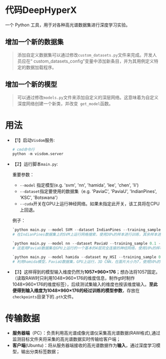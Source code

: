 # 代码DeepHyperX

一个 Python 工具，用于对各种高光谱数据集进行深度学习实验。

## 增加一个新的数据集

> 添加自定义数据集可以通过修改`custom_datasets.py`文件来完成。开发人员应在“ custom_datasets_config”变量中添加新条目，并为其用例定义特定的数据加载程序。

## 增加一个新的模型

>可以通过修改`models.py`文件来添加自定义的深层网络。这意味着为自定义深度网络创建一个新类，并改变` get_model`函数。

# 用法

- 【1】启动`Visdom`服务:

  ```python
  # cmd命令行
  python -m visdom.server
  ```

- 【2】运行脚本`main.py`:

  重要参数：

  - `--model` 指定模型(e.g. 'svm', 'nn', 'hamida', 'lee', 'chen', 'li')
  - `--dataset`指定要使用的数据集（e.g. 'PaviaC', 'PaviaU', 'IndianPines', 'KSC', 'Botswana'）
  - `--cuda`开关在GPU上运行神经网络。如果未指定此开关，该工具将在CPU上回退。

  例子：

  ```python
  `python main.py --model SVM --dataset IndianPines --training_sample 0.3`
  # 在IndianPines数据集上的SVM上运行网格搜索，使用30%的样本进行训练，其余样本进行测试。结果显示在visdom面板中。
  ```

  ```python
  `python main.py --model nn --dataset PaviaU --training_sample 0.1 --cuda 0`
  # 这是用PaviaU数据集在GPU上运行的一个基本的4层完全连接的神经网络，使用10%的样本进行训练。
  ```

  ```python
  `python main.py --model hamida --dataset my_HSI --training_sample 0.2 --patch_size 7 --epoch 10 --cuda 0` 
  # 利用hamida模型，PaviaU数据集，GPU上运行，3D CNN，在面片大小为7，使用50%的样本进行50个时代的训练和优化。
  ```

- 【3】这样得到的模型输入维度仍然为**1057×960×176**；想办法将1057固定。（读取RAW时只利用1048×960×176的维度信息，制作gt时制作1048×960×176的维度标签），后续测试集输入的维度也按该维度输入。**至此便得到输入维度为1048×960×176的经过训练的模型参数**，存放在`checkpoints`目录下的`.pth`文件。

# 传输数据

- **服务器端**（PC）：负责利用高光谱成像光谱仪采集高光谱数据(RAW格式),通过监测目标文件夹将采集的高光谱数据实时传输给客户端；
- **客户端**(Ubuntu)：将从服务器端接收的高光谱数据作为**输入**，通过深度学习模型，输出分类标签数据；